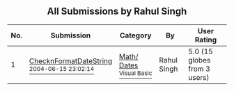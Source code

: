 ﻿<div align="center">

## All Submissions by Rahul Singh

</div>

No.  | Submission | Category | By   | User Rating
---- | ---------- | -------- | ---- | -----------
1 | [ChecknFormatDateString<br /><sup>2004-06-15 23:02:14</sup>](https://github.com/Planet-Source-Code/rahul-singh-checknformatdatestring__1-54433) | [Math/ Dates<br /><sup>Visual Basic</sup>](../ByCategory/math-dates__1-37.md) | Rahul Singh | 5.0 (15 globes from 3 users)
